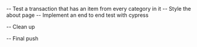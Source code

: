 -- Test a transaction that has an item from every category in it
-- Style the about page
-- Implement an end to end test with cypress

-- Clean up

-- Final push
